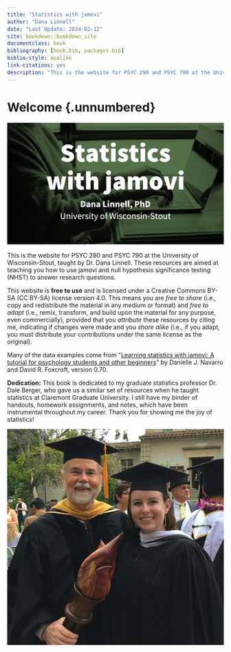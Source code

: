 ```yaml
---
title: "Statistics with jamovi"
author: "Dana Linnell"
date: "Last Update: 2024-02-12"
site: bookdown::bookdown_site
documentclass: book
bibliography: [book.bib, packages.bib]
biblio-style: apalike
link-citations: yes
description: "This is the website for PSYC 290 and PSYC 790 at the University of Wisconsin-Stout, taught by Dana Linnell, PhD."
---
```




# Welcome {.unnumbered}

![](images/Cover.jpg)

This is the website for PSYC 290 and PSYC 790 at the University of Wisconsin-Stout, taught by Dr. Dana Linnell. These resources are aimed at teaching you how to use jamovi and null hypothesis significance testing (NHST) to answer research questions.

This website is **free to use** and is licensed under a Creative Commons BY-SA (CC BY-SA) license version 4.0. This means you are *free to share* (i.e., copy and redistribute the material in any medium or format) and *free to adapt* (i.e., remix, transform, and build upon the material for any purpose, even commercially), provided that you *attribute* these resources by citing me, indicating if changes were made and you *share alike* (i.e., if you adapt, you must distribute your contributions under the same license as the original).

Many of the data examples come from "[Learning statistics with jamovi: A tutorial for psychology students and other beginners](http://www.learnstatswithjamovi.com)" by Danielle J. Navarro and David R. Foxcroft, version 0.70.

**Dedication:** This book is dedicated to my graduate statistics professor Dr. Dale Berger, who gave us a similar set of resources when he taught statistics at Claremont Graduate University. I still have my binder of handouts, homework assignments, and notes, which have been instrumental throughout my career. Thank you for showing me the joy of statistics!

![Image of Dale Berger and Dana Linnell at her master's graduation ceremony](images/Dale.jpg)
